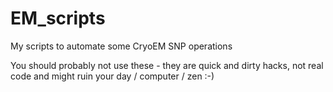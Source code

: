 # EM_scripts
My scripts to automate some CryoEM SNP operations

You should probably not use these - they are quick and dirty hacks, not real code and might ruin your day / computer / zen :-)
